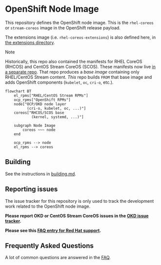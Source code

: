 # OpenShift Node Image

This repository defines the OpenShift node image. This is the `rhel-coreos` or
`stream-coreos` image in the OpenShift release payload.

The extensions image (i.e. `rhel-coreos-extensions`) is also defined here, in
[the extensions directory](extensions/).

> [!NOTE]
> Historically, this repo also contained the manifests for RHEL CoreOS (RHCOS)
> and CentOS Stream CoreOS (SCOS). These manifests now live [in a separate
> repo](https://github.com/coreos/rhel-coreos-config). That repo produces a
> _base image_ containing only RHEL/CentOS Stream content. _This_ repo builds
> `FROM` that base image and adds OpenShift components (`kubelet`, `oc`,
> `cri-o`, etc.).

```mermaid
flowchart BT
    el_rpms["RHEL/CentOS Stream RPMs"]
    ocp_rpms["OpenShift RPMs"]
    node["OCP/OKD node layer
          (cri-o, kubelet, oc, ...)"]
    coreos["RHCOS/SCOS base
            (kernel, systemd, ...)"]

    subgraph Node Image
        coreos ~~~ node
    end
    
    ocp_rpms --> node
    el_rpms --> coreos
```

## Building

See the instructions in [building.md](docs/building.md).

## Reporting issues

The issue tracker for this repository is only used to track the development work
related to the OpenShift node image.

**Please report OKD or CentOS Stream CoreOS issues in the [OKD issue tracker].**

**Please see this [FAQ entry for Red Hat support](docs/faq.md#q-where-should-i-report-issues-with-openshift-container-platform-or-red-hat-coreos).**

## Frequently Asked Questions

A lot of common questions are answered in the [FAQ](docs/faq.md).

[coreos-assembler]: https://github.com/coreos/coreos-assembler/
[OKD issue tracker]: https://github.com/openshift/okd/issues
[variants]: https://github.com/coreos/coreos-assembler/blob/065cd2d20e379642cc3a69e498d20708e2243b21/src/cmd-init#L45-L48

